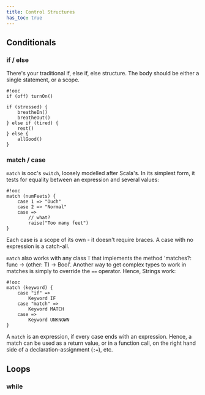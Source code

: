 ```yaml
---
title: Control Structures
has_toc: true
---
```


## Conditionals

### if / else

There's your traditional if, else if, else structure. The body should be either
a single statement, or a scope.

    #!ooc
    if (off) turnOn()

    if (stressed) {
        breatheIn()
        breatheOut()
    } else if (tired) {
        rest()
    } else {
        allGood()
    }

### match / case

`match` is ooc's `switch`, loosely modelled after Scala's. In its simplest form, it tests for equality between an expression and several values:

    #!ooc
    match (numFeets) {
        case 1 => "Ouch"
        case 2 => "Normal"
        case =>
            // what?
            raise("Too many feet")
    }

Each case is a scope of its own - it doesn't require braces. A case with no
expression is a catch-all.

`match` also works with any class `T` that implements the method 'matches?: func -> (other: T) -> Bool'. Another way to get complex types to work in matches is simply to override the `==` operator. Hence, Strings work:

    #!ooc
    match (keyword) {
        case "if" =>
            Keyword IF
        case "match" =>
            Keyword MATCH
        case =>
            Keyword UNKNOWN
    }

A `match` is an expression, if every case ends with an expression. Hence, a match can be used as a return value, or in a function call, on the right hand side of a declaration-assignment (`:=`), etc.

## Loops

### while


